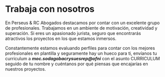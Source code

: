 # Trabaja con nosotros

En Perseus & RC Abogados destacamos por contar con un excelente grupo de profesionales. Trabajamos en un ambiente de motivación, creatividad y superación. Si eres un apasionado jurista, seguro que encontrarás atractivos los proyectos en los que estamos inmersos.

Constantemente estamos evaluando perfiles para contar con los mejores profesionales en plantilla y seguramente hay un hueco para ti, envíanos tu curriculum a <span class="invertirTexto"><strong><em>moc.sodagobacrysuesrep@ofni</em></strong></span> con el asunto CURRICULUM seguido de tu nombre y cuéntanos por qué piensas que encajarías en nuestros proyectos.
